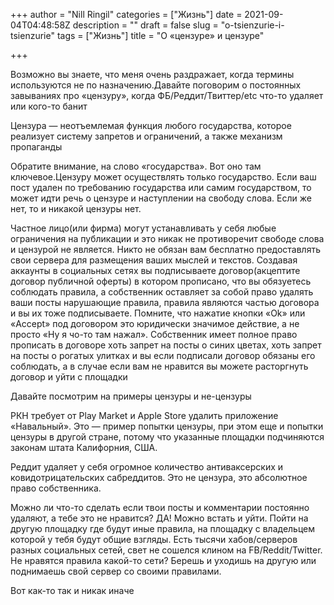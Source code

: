+++
author = "Nill Ringil"
categories = ["Жизнь"]
date = 2021-09-04T04:48:58Z
description = ""
draft = false
slug = "o-tsienzurie-i-tsienzurie"
tags = ["Жизнь"]
title = "О «цензуре» и цензуре"

+++


Возможно вы знаете, что меня очень раздражает, когда термины используются не по назначению.Давайте поговорим о постоянных завываниях про «цензуру», когда ФБ/Реддит/Твиттер/etc что-то удаляет или кого-то банит

Цензура — неотъемлемая функция любого государства, которое реализует систему запретов и ограничений, а также механизм пропаганды

Обратите внимание, на слово «государства». Вот оно там ключевое.Цензуру может осуществлять только государство. Если ваш пост удален по требованию государства или самим государством, то может идти речь о цензуре и наступлении на свободу слова. Если же нет, то и никакой цензуры нет.

Частное лицо(или фирма) могут устанавливать у себя любые ограничения на публикации и это никак не противоречит свободе слова и цензурой не является. Никто не обязан вам бесплатно предоставлять свои сервера для размещения ваших мыслей и текстов. Создавая аккаунты в социальных сетях вы подписываете договор(акцептите договор публичной оферты) в котором прописано, что вы обязуетесь соблюдать правила, а собственник оставляет за собой право удалять ваши посты нарушающие правила, правила являются частью договора и вы их тоже подписываете. Помните, что нажатие кнопки «Ok» или «Accept» под договором это юридически значимое действие, а не просто «Ну я чо-то там нажал». Собственник имеет полное право прописать в договоре хоть запрет на посты о синих цветах, хоть запрет на посты о рогатых улитках и вы если подписали договор обязаны его соблюдать, а в случае если вам не нравится вы можете расторгнуть договор и уйти с площадки

Давайте посмотрим на примеры цензуры и не-цензуры

РКН требует от Play Market и Apple Store удалить приложение «Навальный». Это — пример попытки цензуры, при этом еще и попытки цензуры в другой стране, потому что указанные площадки подчиняются законам штата Калифорния, США.

Реддит удаляет у себя огромное количество антиваксерских и ковидотрицательских сабреддитов. Это не цензура, это абсолютное право собственника.

Можно ли что-то сделать если твои посты и комментарии постоянно удаляют, а тебе это не нравится? ДА! Можно встать и уйти. Пойти на другую площадку где будут иные правила, на площадку с владельцем которой у тебя будут общие взгляды. Есть тысячи хабов/серверов разных социальных сетей, свет не сошелся клином на FB/Reddit/Twitter. Не нравятся правила какой-то сети? Берешь и уходишь на другую или поднимаешь свой сервер со своими правилами.

Вот как-то так и никак иначе


